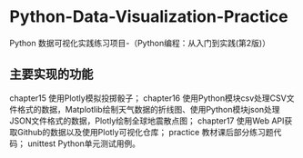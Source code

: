 # Python-Data-Visualization-Practice
Python 数据可视化实践练习项目-（Python编程：从入门到实践(第2版)）

## 主要实现的功能
chapter15 使用Plotly模拟投掷骰子；
chapter16 使用Python模块csv处理CSV文件格式的数据，Matplotlib绘制天气数据的折线图、使用Python模块json处理JSON文件格式的数据，Plotly绘制全球地震散点图；
chapter17 使用Web API获取Github的数据以及使用Plotly可视化仓库；
practice  教材课后部分练习题代码；
unittest  Python单元测试用例。
